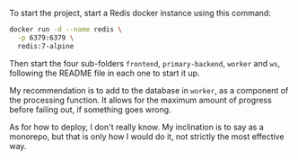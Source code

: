 To start the project, start a Redis docker instance using this command:
```bash
docker run -d --name redis \
  -p 6379:6379 \
  redis:7-alpine
```

Then start the four sub-folders `frontend`, `primary-backend`, `worker` and `ws`, following the README file in each one to start it up.

My recommendation is to add to the database in `worker`, as a component of the processing function. It allows for the maximum amount of progress before failing out, if something goes wrong.

As for how to deploy, I don't really know. My inclination is to say as a monorepo, but that is only how I would do it, not strictly the most effective way.
